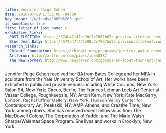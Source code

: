 ```yaml
---
title: Jennifer Paige Cohen
date: 2016-07-09 17:55:00 -04:00
key_image: "/uploads/COHEN%203.jpg"
is_sometimes: true
first_letter_of_last_name: c
exhibition_links:
  POST-ELECTION: https://574b47f47eb98c7c7067b67c.preview.siteleaf.com/space/post-election-show.html
  Blue Jean Baby: https://574b47f47eb98c7c7067b67c.preview.siteleaf.com/space/blue-jean-baby.html
research_links:
  Chianti Foundation: https://chinati.org/programs/jennifer-paige-cohen
  Artforum: http://artforum.com/picks/id=48887
  The New Yorker: http://www.newyorker.com/goings-on-about-town/art/jennifer-paige-cohen
---
```


Jennifer Paige Cohen received her BA from Bates College and her MFA in sculpture from the Yale University School of Art. Her works have been exhibited in public and private venues including White Columns, New York; Salon 94, New York; Circus, Berlin; The Frances Lehman Loeb Art Center at Vassar College, Poughkeepsie, NY; Anton Kern, New York; Kate MacGarry, London; Rachel Uffner Gallery, New York; Hudson Valley Center for Contemporary Art, Peekskill, NY; AMP, Athens; and Creative Time, New York, among others. She has received recent fellowships from The MacDowell Colony, The Corporation of Yaddo, and The Marie Walsh Sharpe/Walentas Space Program.  She lives and works in Brooklyn, New York.